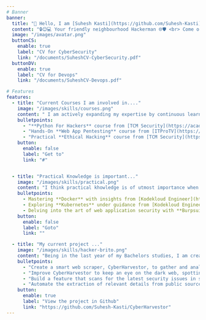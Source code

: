 ```yaml
---
# Banner
banner:
  title: "👋 Hello, I am [Suhesh Kasti](https://github.com/Suhesh-Kasti)"
  content: "🔒😊💻 Your friendly neighbourhood Hackerman 🌐🛡️ <br> Come on with me on my exciting journey towards understanding technology, learning IT and having some cyber-fun along the way!"
  image: "/images/avatar.png"
  buttonCS:
    enable: true
    label: "CV for CyberSecurity"
    link: "/documents/SuheshCV-CyberSecurity.pdf"
  buttonDV:
    enable: true
    label: "CV for Devops"
    link: "/documents/SuheshCV-Devops.pdf"

# Features
features:
  - title: "Current Courses I am involved in...."
    image: "/images/skills/courses.png"
    content: " I am actively expanding my expertise by continuous learning in the fascinating world of cybersecurity. Courses provide structured way of learning, making the learning process seamless."
    bulletpoints:
      - "**Python For Hackers** course from [TCM Security](https://academy.tcm-sec.com/p/python-101-for-hackers)"
      - "Hands-On **Web App Pentesting** course from [ITProTV](https://www.itpro.tv/courses/security-skills/webapp-penetration-testing/)"
      - "Practical **Ethical Hacking** course from [TCM Security](https://academy.tcm-sec.com/p/practical-ethical-hacking-the-complete-course)"
    button:
      enable: false
      label: "Get to"
      link: "#"


  - title: "Practical Knowledge is important..."
    image: "/images/skills/practical.png"
    content: "I think practical khowledge is of utmost importance when it comes to technology. These are the technologies I am currently invested in honing my skills in this domain."
    bulletpoints:
      - Mastering **Docker** with insights from [Kodekloud Engineer](https://engineer.kodekloud.com/signup?referral=654587a7a0118b90ce5ac6b9)
      - Exploring **Kubernetes** under guidance from [Kodekloud Engineer](https://engineer.kodekloud.com/signup?referral=654587a7a0118b90ce5ac6b9) 
      - Delving into the art of web application security with **Burpsuite** from [Portswigger Academy](https://portswigger.net/web-security/dashboard) 
    button:
      enable: false
      label: "Goto"
      link: ""

  - title: "My current project ..."
    image: "/images/skills/hacker-brito.png"
    content: "Being in the last year of my Bachelors studies, I am creating a Web Scrapper for my project with Cybersecurity in mind. These are the objectives of that project:"
    bulletpoints:
      - "Create a smart web scraper, CyberHarvestor, to gather and analyze information about online threats from various sources."
      - "Improve CyberHarvestor to keep an eye on the dark web, spotting potential cyber dangers early and helping to defend against them."
      - "Build a feature that scans for the latest security issues in software, keeping organizations informed about potential vulnerabilities."
      - "Automate the extraction of relevant details from public sources to assist in responding quickly to security incidents."
    button:
      enable: true
      label: "View the project in Github"
      link: "https://github.com/Suhesh-Kasti/CyberHarvestor"
---
```


